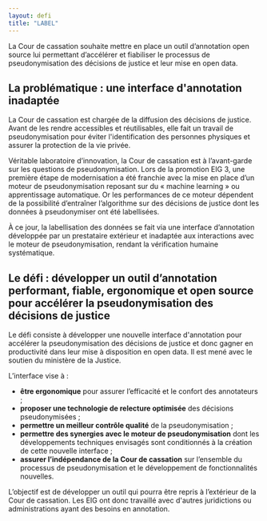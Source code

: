```yaml
---
layout: defi
title: "LABEL"
---
```


La Cour de cassation souhaite mettre en place un outil d’annotation open source lui permettant d’accélérer et fiabiliser le processus de pseudonymisation des décisions de justice et leur mise en open data.

## La problématique : une interface d'annotation inadaptée

La Cour de cassation est chargée de la diffusion des décisions de justice. Avant de les rendre accessibles et réutilisables, elle fait un travail de pseudonymisation pour éviter l'identification des personnes physiques et assurer la protection de la vie privée.

Véritable laboratoire d’innovation, la Cour de cassation est à l’avant-garde sur les questions de pseudonymisation. Lors de la promotion EIG 3, une première étape de modernisation a été franchie avec la mise en place d’un moteur de pseudonymisation reposant sur du « machine learning » ou apprentissage automatique. Or les performances de ce moteur dépendent de la possibilité d’entraîner l’algorithme sur des décisions de justice dont les données à pseudonymiser ont été labellisées.

À ce jour, la labellisation des données se fait via une interface d’annotation développée par un prestataire extérieur et inadaptée aux interactions avec le moteur de pseudonymisation, rendant la vérification humaine systématique.

## Le défi : développer un outil d’annotation performant, fiable, ergonomique et open source pour accélérer la pseudonymisation des décisions de justice

Le défi consiste à développer une nouvelle interface d'annotation pour accélérer la pseudonymisation des décisions de justice et donc gagner en productivité dans leur mise à disposition en open data. Il est mené avec le soutien du ministère de la Justice.

L’interface vise à :

- **être ergonomique** pour assurer l’efficacité et le confort des annotateurs ;
- **proposer une technologie de relecture optimisée** des décisions pseudonymisées ;
- **permettre un meilleur contrôle qualité** de la pseudonymisation ;
- **permettre des synergies avec le moteur de pseudonymisation** dont les développements techniques envisagés sont conditionnés à la création de cette nouvelle interface ;
- **assurer l’indépendance de la Cour de cassation** sur l’ensemble du processus de pseudonymisation et le développement de fonctionnalités nouvelles.

L’objectif est de développer un outil qui pourra être repris à l’extérieur de la Cour de cassation. Les EIG ont donc travaillé avec d'autres juridictions ou administrations ayant des besoins en annotation.
